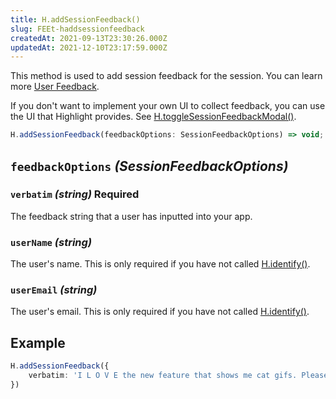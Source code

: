 ```yaml
---
title: H.addSessionFeedback()
slug: FEEt-haddsessionfeedback
createdAt: 2021-09-13T23:30:26.000Z
updatedAt: 2021-12-10T23:17:59.000Z
---
```


This method is used to add session feedback for the session. You can learn more [User Feedback](/product-features/user-feedback).

If you don't want to implement your own UI to collect feedback, you can use the UI that Highlight provides. See [H.toggleSessionFeedbackModal()](/api/client/h-toggle-session-feedback-modal).

```typescript
H.addSessionFeedback(feedbackOptions: SessionFeedbackOptions) => void;
```

## `feedbackOptions` *(SessionFeedbackOptions)*

### `verbatim` *(string)* Required

The feedback string that a user has inputted into your app.

### `userName` *(string)*

The user's name. This is only required if you have not called [H.identify()](/api/client/h-identify).

### `userEmail` *(string)*

The user's email. This is only required if you have not called [H.identify()](/api/client/h-identify).

## Example

```typescript
H.addSessionFeedback({
    verbatim: 'I L O V E the new feature that shows me cat gifs. Please keep shipping features like this!'
})
```

